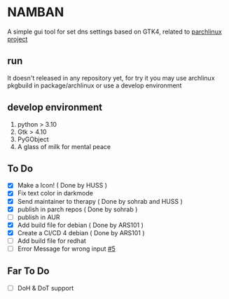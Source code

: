 # NAMBAN

A simple gui tool for set dns settings based on GTK4, related to [parchlinux project](https://github.com/parchlinux/)

## run

It doesn't released in any repository yet, for try it you may use archlinux pkgbuild in package/archlinux or use a develop environment

## develop environment

1. python > 3.10
2. Gtk > 4.10
3. PyGObject
4. A glass of milk for mental peace

## To Do
- [x] Make a Icon! ( Done by HUSS )
- [x] Fix text color in darkmode
- [x] Send maintainer to therapy ( Done by sohrab and HUSS )
- [x] publish in parch repos ( Done by sohrab )
- [ ] publish in AUR
- [X] Add build file for debian ( Done by ARS101 )
- [X] Create a CI/CD 4 debian ( Done by ARS101 )
- [ ] Add build file for redhat
- [ ] Error Message for wrong input [#5](https://github.com/parchlinuxB/namban/issues/5)
## Far To Do
- [ ] DoH & DoT support
